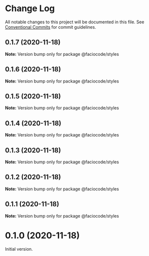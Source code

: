 # Change Log

All notable changes to this project will be documented in this file.
See [Conventional Commits](https://conventionalcommits.org) for commit guidelines.

## 0.1.7 (2020-11-18)

**Note:** Version bump only for package @faciocode/styles





## 0.1.6 (2020-11-18)

**Note:** Version bump only for package @faciocode/styles





## 0.1.5 (2020-11-18)

**Note:** Version bump only for package @faciocode/styles





## 0.1.4 (2020-11-18)

**Note:** Version bump only for package @faciocode/styles





## 0.1.3 (2020-11-18)

**Note:** Version bump only for package @faciocode/styles





## 0.1.2 (2020-11-18)

**Note:** Version bump only for package @faciocode/styles





## 0.1.1 (2020-11-18)

**Note:** Version bump only for package @faciocode/styles





# 0.1.0 (2020-11-18)


Initial version.
